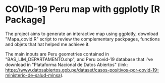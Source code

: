 # COVID-19 Peru map with ggplotly [R Package]
The project aims to generate an interactive map using ggplotly, download "Mapa_covid.R" script to review the complementary packpages, functions and objets that hat helped me achieve it.

The main inputs are Peru geometries contained in "BAS_LIM_DEPARTAMENTO.shp", and Peru covid-19 database that i've download in "Plataforma Nacional de Datos Abiertos" (link: https://www.datosabiertos.gob.pe/dataset/casos-positivos-por-covid-19-ministerio-de-salud-minsa).
